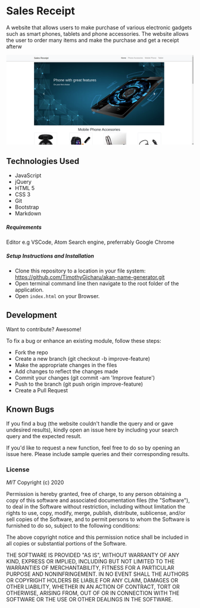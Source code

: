 # Sales Receipt

A website that allows users to make purchase of various electronic gadgets such as smart phones, tablets and phone accessories. The website
allows the user to order many items and make the purchase and get a receipt afterw 

<!--- Image --->
![Landing Page](./images/landing.jpg)

## Technologies Used
- JavaScript
- jQuery
- HTML 5
- CSS 3
- Git
- Bootstrap
- Markdown

##### Requirements
Editor e.g VSCode, Atom
Search engine, preferrably Google Chrome


##### Setup Instructions and Installation

- Clone this repository to a location in your file system:
 https://github.com/TimothyGicharu/akan-name-generator.git
- Open terminal command line then navigate to the root folder of the application. 
- Open `index.html` on your Browser.


## Development
<!-- Change -->
Want to contribute? Awesome!

To fix a bug or enhance an existing module, follow these steps:
- Fork the repo
- Create a new branch (git checkout -b improve-feature)
- Make the appropriate changes in the files
- Add changes to reflect the changes made
- Commit your changes (git commit -am 'Improve feature')
- Push to the branch (git push origin improve-feature)
- Create a Pull Request


## Known Bugs

If you find a bug (the website couldn't handle the query and or gave undesired results), kindly open an issue here by including your search query and the expected result.

If you'd like to request a new function, feel free to do so by opening an issue here. Please include sample queries and their corresponding results.



### License

*MIT*
Copyright (c) 2020

Permission is hereby granted, free of charge, to any person obtaining a copy of this software and associated documentation files (the "Software"), to deal in the Software without restriction, including without limitation the rights to use, copy, modify, merge, publish, distribute, sublicense, and/or sell copies of the Software, and to permit persons to whom the Software is furnished to do so, subject to the following conditions:

The above copyright notice and this permission notice shall be included in all copies or substantial portions of the Software.

THE SOFTWARE IS PROVIDED "AS IS", WITHOUT WARRANTY OF ANY KIND, EXPRESS OR IMPLIED, INCLUDING BUT NOT LIMITED TO THE WARRANTIES OF MERCHANTABILITY, FITNESS FOR A PARTICULAR PURPOSE AND NONINFRINGEMENT. IN NO EVENT SHALL THE AUTHORS OR COPYRIGHT HOLDERS BE LIABLE FOR ANY CLAIM, DAMAGES OR OTHER LIABILITY, WHETHER IN AN ACTION OF CONTRACT, TORT OR OTHERWISE, ARISING FROM, OUT OF OR IN CONNECTION WITH THE SOFTWARE OR THE USE OR OTHER DEALINGS IN THE SOFTWARE.